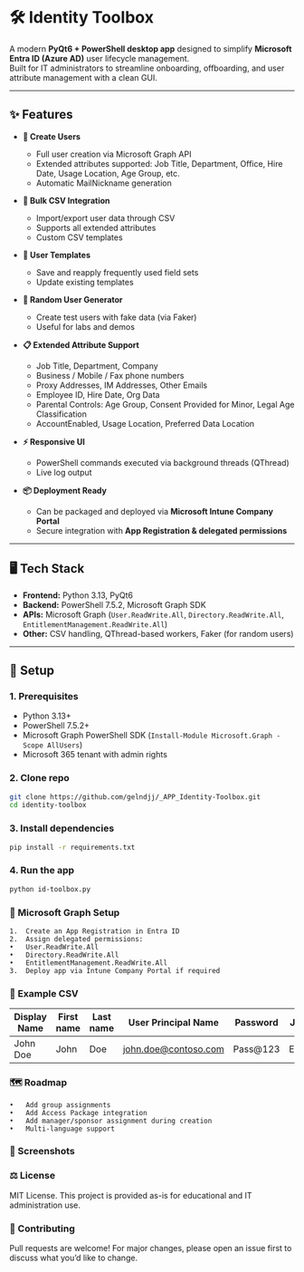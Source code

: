 # 🛠️ Identity Toolbox

A modern **PyQt6 + PowerShell desktop app** designed to simplify **Microsoft Entra ID (Azure AD)** user lifecycle management.  
Built for IT administrators to streamline onboarding, offboarding, and user attribute management with a clean GUI.

---

## ✨ Features

- **🔑 Create Users**  
  - Full user creation via Microsoft Graph API  
  - Extended attributes supported: Job Title, Department, Office, Hire Date, Usage Location, Age Group, etc.  
  - Automatic MailNickname generation  

- **📑 Bulk CSV Integration**  
  - Import/export user data through CSV  
  - Supports all extended attributes  
  - Custom CSV templates  

- **🧩 User Templates**  
  - Save and reapply frequently used field sets  
  - Update existing templates  

- **🎲 Random User Generator**  
  - Create test users with fake data (via Faker)  
  - Useful for labs and demos  

- **📋 Extended Attribute Support**  
  - Job Title, Department, Company  
  - Business / Mobile / Fax phone numbers  
  - Proxy Addresses, IM Addresses, Other Emails  
  - Employee ID, Hire Date, Org Data  
  - Parental Controls: Age Group, Consent Provided for Minor, Legal Age Classification  
  - AccountEnabled, Usage Location, Preferred Data Location  

- **⚡ Responsive UI**  
  - PowerShell commands executed via background threads (QThread)  
  - Live log output

- **📦 Deployment Ready**  
  - Can be packaged and deployed via **Microsoft Intune Company Portal**  
  - Secure integration with **App Registration & delegated permissions**  

---

## 🖥️ Tech Stack

- **Frontend:** Python 3.13, PyQt6  
- **Backend:** PowerShell 7.5.2, Microsoft Graph SDK  
- **APIs:** Microsoft Graph (`User.ReadWrite.All`, `Directory.ReadWrite.All`, `EntitlementManagement.ReadWrite.All`)  
- **Other:** CSV handling, QThread-based workers, Faker (for random users)  

---

## 🚀 Setup

### 1. Prerequisites
- Python 3.13+  
- PowerShell 7.5.2+  
- Microsoft Graph PowerShell SDK (`Install-Module Microsoft.Graph -Scope AllUsers`)  
- Microsoft 365 tenant with admin rights  

### 2. Clone repo
```bash
git clone https://github.com/gelndjj/_APP_Identity-Toolbox.git
cd identity-toolbox
```

### 3. Install dependencies
```bash
pip install -r requirements.txt
```

### 4. Run the app
```bash
python id-toolbox.py
```

### 🔑 Microsoft Graph Setup
	1.	Create an App Registration in Entra ID
	2.	Assign delegated permissions:
	•	User.ReadWrite.All
	•	Directory.ReadWrite.All
	•	EntitlementManagement.ReadWrite.All
	3.	Deploy app via Intune Company Portal if required

### 🧪 Example CSV

| Display Name | First name | Last name | User Principal Name     | Password  | Job title  | Company name | Department | Usage location |
|--------------|------------|-----------|-------------------------|-----------|------------|--------------|------------|----------------|
| John Doe     | John       | Doe       | john.doe@contoso.com   | Pass@123  | Engineer   | Contoso      | IT         | FR             |

### 🗺️ Roadmap
	•	Add group assignments
	•	Add Access Package integration
	•	Add manager/sponsor assignment during creation
	•	Multi-language support

### 📸 Screenshots

### ⚖️ License
MIT License.
This project is provided as-is for educational and IT administration use.

### 🤝 Contributing
Pull requests are welcome!
For major changes, please open an issue first to discuss what you’d like to change.

